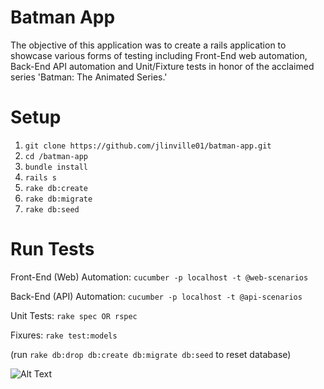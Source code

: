 # Batman App

The objective of this application was to create a rails application to showcase various forms of testing including Front-End web automation, Back-End API automation and Unit/Fixture tests in honor of the acclaimed series 'Batman: The Animated Series.'

# Setup

1. `git clone https://github.com/jlinville01/batman-app.git`
2. `cd /batman-app`
3. `bundle install`
4. `rails s`
5. `rake db:create`
6. `rake db:migrate`
7. `rake db:seed`

# Run Tests

Front-End (Web) Automation:
`cucumber -p localhost -t @web-scenarios`

Back-End (API) Automation:
`cucumber -p localhost -t @api-scenarios`

Unit Tests:
`rake spec OR rspec`

Fixures:
`rake test:models`

(run `rake db:drop db:create db:migrate db:seed` to reset database)

![Alt Text](https://media.giphy.com/media/5DQdk5oZzNgGc/giphy.gif)
